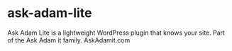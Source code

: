 # ask-adam-lite
Ask Adam Lite is a lightweight WordPress plugin that knows your site. Part of the Ask Adam it family. AskAdamit.com 
